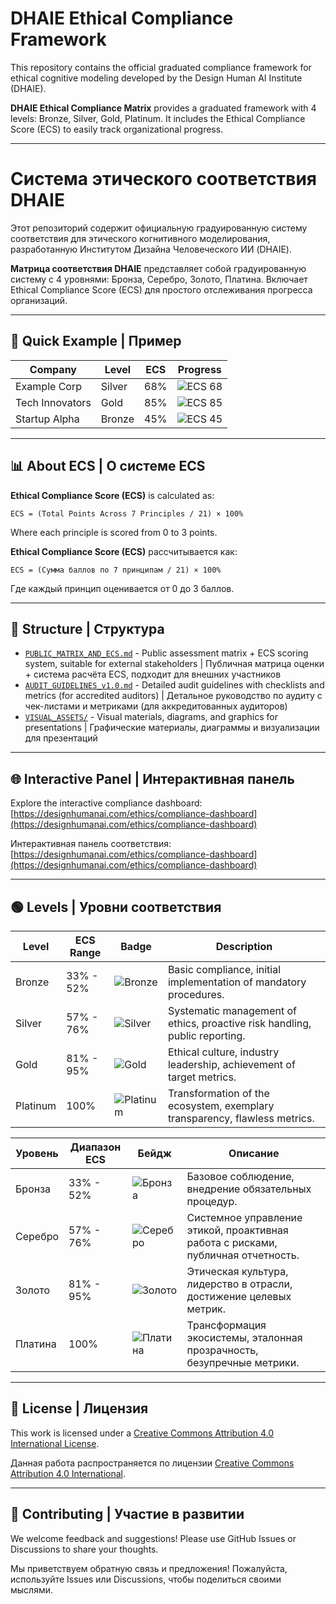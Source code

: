 # DHAIE Ethical Compliance Framework

This repository contains the official graduated compliance framework for ethical cognitive modeling developed by the Design Human AI Institute (DHAIE).

**DHAIE Ethical Compliance Matrix** provides a graduated framework with 4 levels: Bronze, Silver, Gold, Platinum. It includes the Ethical Compliance Score (ECS) to easily track organizational progress.

---

# Система этического соответствия DHAIE

Этот репозиторий содержит официальную градуированную систему соответствия для этического когнитивного моделирования, разработанную Институтом Дизайна Человеческого ИИ (DHAIE).

**Матрица соответствия DHAIE** представляет собой градуированную систему с 4 уровнями: Бронза, Серебро, Золото, Платина. Включает Ethical Compliance Score (ECS) для простого отслеживания прогресса организаций.

---

## 🎯 Quick Example | Пример

| Company | Level | ECS | Progress |
|---------|-------|-----|----------|
| Example Corp | Silver | 68% | ![ECS 68](https://img.shields.io/badge/Progress-68%25-yellowgreen?style=for-the-badge) |
| Tech Innovators | Gold | 85% | ![ECS 85](https://img.shields.io/badge/Progress-85%25-brightgreen?style=for-the-badge) |
| Startup Alpha | Bronze | 45% | ![ECS 45](https://img.shields.io/badge/Progress-45%25-yellow?style=for-the-badge) |

---

## 📊 About ECS | О системе ECS

**Ethical Compliance Score (ECS)** is calculated as:

```text
ECS = (Total Points Across 7 Principles / 21) × 100%
````

Where each principle is scored from 0 to 3 points.

**Ethical Compliance Score (ECS)** рассчитывается как:

```text
ECS = (Сумма баллов по 7 принципам / 21) × 100%
```

Где каждый принцип оценивается от 0 до 3 баллов.

---

## 📁 Structure | Структура

* [`PUBLIC_MATRIX_AND_ECS.md`](PUBLIC_MATRIX_AND_ECS.md) - Public assessment matrix + ECS scoring system, suitable for external stakeholders | Публичная матрица оценки + система расчёта ECS, подходит для внешних участников
* [`AUDIT_GUIDELINES_v1.0.md`](AUDIT_GUIDELINES_v1.0.md) - Detailed audit guidelines with checklists and metrics (for accredited auditors) | Детальное руководство по аудиту с чек-листами и метриками (для аккредитованных аудиторов)
* [`VISUAL_ASSETS/`](VISUAL_ASSETS/) - Visual materials, diagrams, and graphics for presentations | Графические материалы, диаграммы и визуализации для презентаций

---

## 🌐 Interactive Panel | Интерактивная панель

Explore the interactive compliance dashboard: [https://designhumanai.com/ethics/compliance-dashboard](https://designhumanai.com/ethics/compliance-dashboard)

Интерактивная панель соответствия: [https://designhumanai.com/ethics/compliance-dashboard](https://designhumanai.com/ethics/compliance-dashboard)

---

## 🟢 Levels | Уровни соответствия

| Level    | ECS Range | Badge | Description |
|----------|-----------|-------|-------------|
| Bronze   | 33% - 52% | ![Bronze](https://img.shields.io/badge/Bronze-33%25--52%25-CD7F32?style=for-the-badge) | Basic compliance, initial implementation of mandatory procedures. |
| Silver   | 57% - 76% | ![Silver](https://img.shields.io/badge/Silver-57%25--76%25-C0C0C0?style=for-the-badge) | Systematic management of ethics, proactive risk handling, public reporting. |
| Gold     | 81% - 95% | ![Gold](https://img.shields.io/badge/Gold-81%25--95%25-FFD700?style=for-the-badge) | Ethical culture, industry leadership, achievement of target metrics. |
| Platinum | 100%      | ![Platinum](https://img.shields.io/badge/Platinum-100%25-E5E4E2?style=for-the-badge) | Transformation of the ecosystem, exemplary transparency, flawless metrics. |

| Уровень | Диапазон ECS | Бейдж | Описание |
|---------|--------------|-------|----------|
| Бронза  | 33% - 52%    | ![Бронза](https://img.shields.io/badge/Бронза-33%25--52%25-CD7F32?style=for-the-badge) | Базовое соблюдение, внедрение обязательных процедур. |
| Серебро | 57% - 76%    | ![Серебро](https://img.shields.io/badge/Серебро-57%25--76%25-C0C0C0?style=for-the-badge) | Системное управление этикой, проактивная работа с рисками, публичная отчетность. |
| Золото  | 81% - 95%    | ![Золото](https://img.shields.io/badge/Золото-81%25--95%25-FFD700?style=for-the-badge) | Этическая культура, лидерство в отрасли, достижение целевых метрик. |
| Платина | 100%         | ![Платина](https://img.shields.io/badge/Платина-100%25-E5E4E2?style=for-the-badge) | Трансформация экосистемы, эталонная прозрачность, безупречные метрики. |


---

## 📄 License | Лицензия

This work is licensed under a [Creative Commons Attribution 4.0 International License](http://creativecommons.org/licenses/by/4.0/).

Данная работа распространяется по лицензии [Creative Commons Attribution 4.0 International](http://creativecommons.org/licenses/by/4.0/).

---

## 🤝 Contributing | Участие в развитии

We welcome feedback and suggestions! Please use GitHub Issues or Discussions to share your thoughts.

Мы приветствуем обратную связь и предложения! Пожалуйста, используйте Issues или Discussions, чтобы поделиться своими мыслями.
